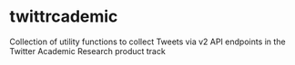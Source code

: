 # twittrcademic
Collection of utility functions to collect Tweets via v2 API endpoints in the Twitter Academic Research product track
